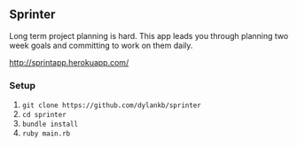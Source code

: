 ## Sprinter

Long term project planning is hard. This app leads you through planning two week goals and committing to work on them daily.

http://sprintapp.herokuapp.com/

### Setup

1. `git clone https://github.com/dylankb/sprinter`
2. `cd sprinter`
3. `bundle install`
4. `ruby main.rb`

